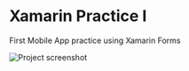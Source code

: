 # Xamarin Practice I
First Mobile App practice using Xamarin Forms

![Project screenshot](https://github.com/arielangeles/Xamarin-Practice-I/blob/main/screenshot/project_1_screenshot.jpg)
